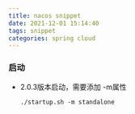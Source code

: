 ```yaml
---
title: nacos snippet
date: 2021-12-01 15:14:40
tags: snippet
categories: spring cloud
---
```


### 启动

- 2.0.3版本启动，需要添加 -m属性

  `./startup.sh -m standalone`
